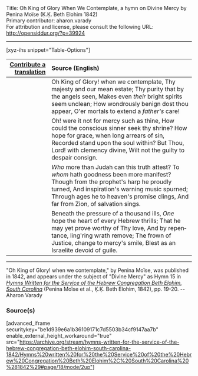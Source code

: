 <html>
<head></head>
<body>
Title: Oh King of Glory When We Contemplate, a hymn on Divine Mercy by Penina Moïse (Ḳ.Ḳ. Beth Elohim 1842)<br />
Primary contributor: aharon.varady<br />
For attribution and license, please consult the following URL: <a href="http://opensiddur.org/?p=39924">http://opensiddur.org/?p=39924</a>
<p />
<hr />

[xyz-ihs snippet="Table-Options"]<table style="margin-left: auto;margin-right: auto;" class="draggable">
<thead><tr><th id="x" style="text-align: right;"><a href="/contribute/upload">Contribute a translation</a></th><th style="text-align: left;">Source (English)</th></tr></thead>
<tbody>
<tr><td style="vertical-align:top;">
<div class="liturgy" lang="he" style="text-align: right;">

</div></td>

<td style="vertical-align:top;">
<div class="english" lang="en" style="text-align: left;">
Oh King of Glory! when we contemplate, 
Thy majesty and our mean estate; 
Thy purity that by the angels seen, 
Makes even <em>their</em> bright spirits seem unclean; 
How wondrously benign dost thou appear, 
O'er mortals to extend a <em>father's</em> care! 
</div></td></tr>


<tr><td style="vertical-align:top;">
<div class="liturgy" lang="he" style="text-align: right;">

</div></td>

<td style="vertical-align:top;">
<div class="english" lang="en" style="text-align: left;">
Oh! were it not for mercy such as thine, 
How could the conscious sinner seek thy shrine? 
How hope for grace, when long arrears of sin, 
Recorded stand upon the soul within? 
But Thou, Lord! with clemency divine, 
Wilt not the guilty to despair consign. 
</div></td></tr>


<tr><td style="vertical-align:top;">
<div class="liturgy" lang="he" style="text-align: right;">

</div></td>

<td style="vertical-align:top;">
<div class="english" lang="en" style="text-align: left;">
<em>Who</em> more than Judah can this truth attest? 
To <em>whom</em> hath goodness been more manifest? 
Though from the prophet's harp he proudly turned, 
And inspiration's warning music spurned; 
Through ages he to heaven's promise clings, 
And far from Zion, of salvation sings. 
</div></td></tr>


<tr><td style="vertical-align:top;">
<div class="liturgy" lang="he" style="text-align: right;">

</div></td>

<td style="vertical-align:top;">
<div class="english" lang="en" style="text-align: left;">
Beneath the pressure of a thousand ills, 
<em>One</em> hope the heart of every Hebrew thrills; 
That he may yet prove worthy of Thy love, 
And by repentance, ling'ring wrath remove; 
The frown of Justice, change to mercy's smile, 
Blest as an Israelite devoid of guile. 
</div></td></tr>
</tbody></table>

<hr />

"Oh King of Glory! when we contemplate," by Penina Moïse, was published in 1842, and appears under the subject of "Divine Mercy" as Hymn 15 in <em><a href="/?p=39305">Hymns Written for the Service of the Hebrew Congregation Beth Elohim, South Carolina</a></em> (Penina Moïse et al., Ḳ.Ḳ. Beth Elohim, 1842), pp. 19-20. --Aharon Varady

<h3>Source(s)</h3>

[advanced_iframe securitykey="be1d939e6a1b36109171c7d5503b34cf9147aa7b" enable_external_height_workaround="true" src="https://archive.org/stream/hymns-written-for-the-service-of-the-hebrew-congregation-beth-elohim-south-carolina-1842/Hymns%20written%20for%20the%20Service%20of%20the%20Hebrew%20Congregation%20Beth%20Elohim%2C%20South%20Carolina%20%281842%29#page/18/mode/2up"]

&nbsp; 

</body>
</html>